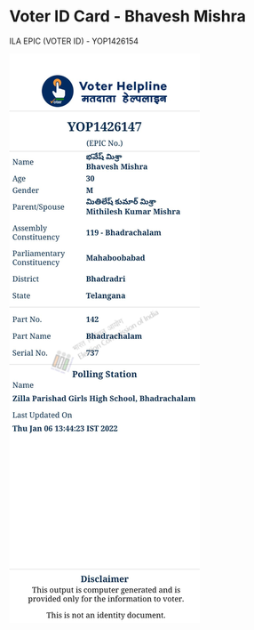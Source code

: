 # Voter ID Card - Bhavesh Mishra

  

ILA EPIC (VOTER ID) - YOP1426154

  

![](../files/394ead03-3d6c-478e-8880-ffc4a7887d10.jpg)